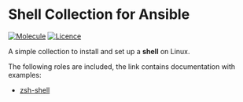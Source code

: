 # Shell Collection for Ansible

[![Molecule](https://github.com/bec-galaxy/ansible-collection-shell/actions/workflows/molecule.yml/badge.svg)](https://github.com/bec-galaxy/ansible-collection-shell/actions/workflows/molecule.yml) [![Licence](https://img.shields.io/github/license/bec-galaxy/ansible-collection-shell?label=Licence&color=informational)](https://github.com/bec-galaxy/ansible-collection-shell/blob/main/LICENSE)

A simple collection to install and set up a **shell** on Linux.

The following roles are included, the link contains documentation with examples:

* [zsh-shell](https://github.com/bec-galaxy/ansible-collection-shell/tree/main/roles/zsh)

<br>
